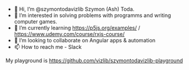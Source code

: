 - 👋 Hi, I’m @szymontodavizlib Szymon (Ash) Toda.
- 👀 I’m interested in solving problems with programms and writing computer games.
- 🌱 I’m currently learning https://p5js.org/examples/ / https://www.udemy.com/course/rxjs-course/
- 💞️ I’m looking to collaborate on Angular apps & automation
- 📫 How to reach me - Slack

My playground is https://github.com/vizlib/szymontodavizlib-playground
